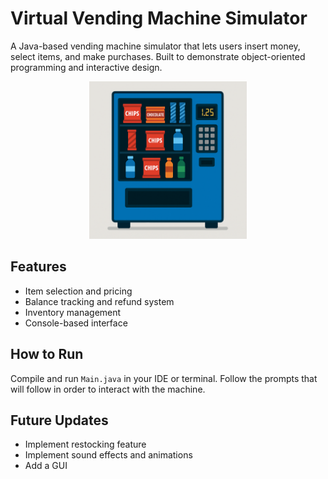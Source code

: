 # Virtual Vending Machine Simulator

A Java-based vending machine simulator that lets users insert money, select items, and make purchases. Built to demonstrate object-oriented programming and interactive design.

<!--![Virtual Vending Machine](https://github.com/GabrielSose/Virtual-Vending-Machine/blob/main/Virtual%20Vending%20Machine/Images/virtual-vending-machine.png?raw=true) --> 
<p align="center">
  <img src="https://github.com/GabrielSose/Virtual-Vending-Machine/blob/main/Virtual%20Vending%20Machine/Images/virtual-vending-machine.png?raw=true" alt="Virtual Vending Machine" style="width:50%;"/>
</p>

## Features
- Item selection and pricing
- Balance tracking and refund system
- Inventory management
- Console-based interface 

## How to Run
Compile and run `Main.java` in your IDE or terminal. Follow the prompts that will follow in order to interact with the machine.

## Future Updates
- Implement restocking feature
- Implement sound effects and animations
- Add a GUI
